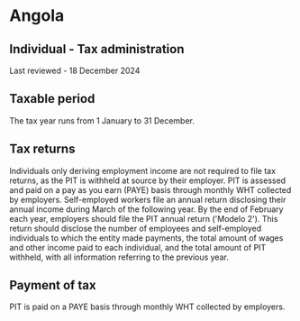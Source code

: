 # Angola
## Individual - Tax administration
Last reviewed - 18 December 2024
## Taxable period
The tax year runs from 1 January to 31 December.
## Tax returns
Individuals only deriving employment income are not required to file tax returns, as the PIT is withheld at source by their employer.
PIT is assessed and paid on a pay as you earn (PAYE) basis through monthly WHT collected by employers.
Self-employed workers file an annual return disclosing their annual income during March of the following year.
By the end of February each year, employers should file the PIT annual return ('Modelo 2'). This return should disclose the number of employees and self-employed individuals to which the entity made payments, the total amount of wages and other income paid to each individual, and the total amount of PIT withheld, with all information referring to the previous year.
## Payment of tax
PIT is paid on a PAYE basis through monthly WHT collected by employers.
